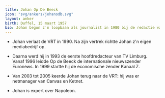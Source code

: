 ```yaml
---
title: Johan Op De Beeck
icon: "svg/ankers/johanodb.svg"
layout: anker
birth: Duffel, 15 maart 1957
bio: Johan begon z'n loopbaan als journalist in 1980 bij de redactie van de VRT waar hij presentator was van Het Journaal.
---
```


* Johan verlaat de VRT in 1990. Na zijn vertrek richtte Johan z'n eigen mediabedrijf op.

* Daarna werd hij in 1993 de eerste hoofdredacteur van TV Limburg. Vanaf 1996 leidde Op de Beeck de internationale nieuwszender Euronews. In 1999 startte hij de economische zender Kanaal Z.

* Van 2003 tot 2005 keerde Johan terug naar de VRT: hij was er netmanager van Canvas en Ketnet.

* Johan is expert over Napoleon.
